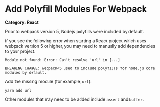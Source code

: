 # Add Polyfill Modules For Webpack

__Category: React__

Prior to webpack version 5, Nodejs polyfills were included by default. 

If you see the following error when starting a React project which uses webpack version 5 or higher, you may need to manually add dependencies to your project.

```shell
Module not found: Error: Can't resolve 'url' in [...]

BREAKING CHANGE: webpack<5 used to include polyfills for node.js core modules by default.
```

Add the missing module (for example, `url`):

```shell
yarn add url
```

Other modules that may need to be added include `assert` and `buffer`.
